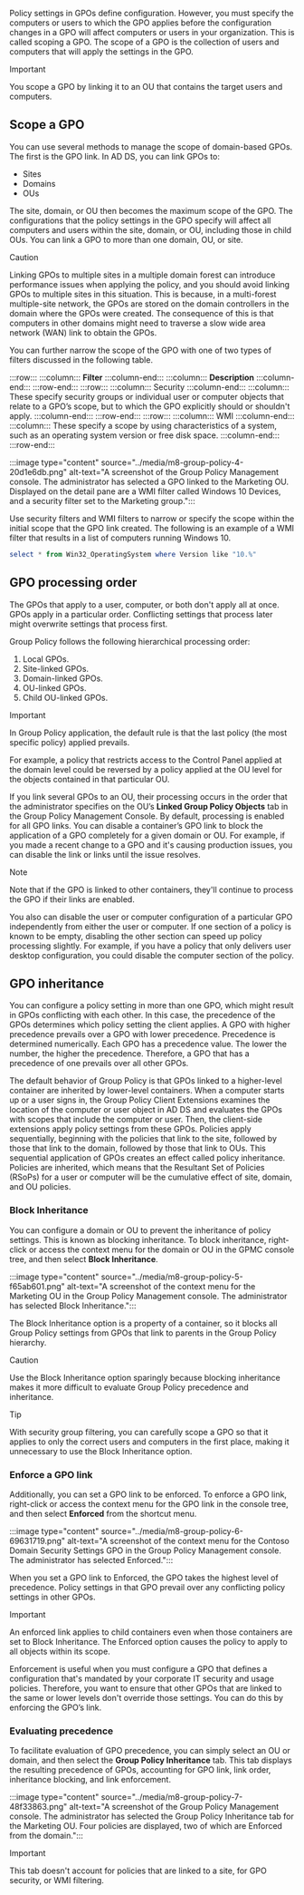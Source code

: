 Policy settings in GPOs define configuration. However, you must specify the computers or users to which the GPO applies before the configuration changes in a GPO will affect computers or users in your organization. This is called scoping a GPO. The scope of a GPO is the collection of users and computers that will apply the settings in the GPO.

> [!IMPORTANT]
> You scope a GPO by linking it to an OU that contains the target users and computers.

## Scope a GPO

You can use several methods to manage the scope of domain-based GPOs. The first is the GPO link. In AD DS, you can link GPOs to:

 -  Sites
 -  Domains
 -  OUs

The site, domain, or OU then becomes the maximum scope of the GPO. The configurations that the policy settings in the GPO specify will affect all computers and users within the site, domain, or OU, including those in child OUs. You can link a GPO to more than one domain, OU, or site.

> [!CAUTION]
> Linking GPOs to multiple sites in a multiple domain forest can introduce performance issues when applying the policy, and you should avoid linking GPOs to multiple sites in this situation. This is because, in a multi-forest multiple-site network, the GPOs are stored on the domain controllers in the domain where the GPOs were created. The consequence of this is that computers in other domains might need to traverse a slow wide area network (WAN) link to obtain the GPOs.

You can further narrow the scope of the GPO with one of two types of filters discussed in the following table.

:::row:::
  :::column:::
    **Filter**
  :::column-end:::
  :::column:::
    **Description**
  :::column-end:::
:::row-end:::
:::row:::
  :::column:::
    Security
  :::column-end:::
  :::column:::
    These specify security groups or individual user or computer objects that relate to a GPO’s scope, but to which the GPO explicitly should or shouldn't apply.
  :::column-end:::
:::row-end:::
:::row:::
  :::column:::
    WMI
  :::column-end:::
  :::column:::
    These specify a scope by using characteristics of a system, such as an operating system version or free disk space.
  :::column-end:::
:::row-end:::


:::image type="content" source="../media/m8-group-policy-4-20d1e6db.png" alt-text="A screenshot of the Group Policy Management console. The administrator has selected a GPO linked to the Marketing OU. Displayed on the detail pane are a WMI filter called Windows 10 Devices, and a security filter set to the Marketing group.":::


Use security filters and WMI filters to narrow or specify the scope within the initial scope that the GPO link created. The following is an example of a WMI filter that results in a list of computers running Windows 10.

```powershell
select * from Win32_OperatingSystem where Version like "10.%"

```

## GPO processing order

The GPOs that apply to a user, computer, or both don't apply all at once. GPOs apply in a particular order. Conflicting settings that process later might overwrite settings that process first.

Group Policy follows the following hierarchical processing order:

1.  Local GPOs.
2.  Site-linked GPOs.
3.  Domain-linked GPOs.
4.  OU-linked GPOs.
5.  Child OU-linked GPOs.

> [!IMPORTANT]
> In Group Policy application, the default rule is that the last policy (the most specific policy) applied prevails.

For example, a policy that restricts access to the Control Panel applied at the domain level could be reversed by a policy applied at the OU level for the objects contained in that particular OU.

If you link several GPOs to an OU, their processing occurs in the order that the administrator specifies on the OU’s **Linked Group Policy Objects** tab in the Group Policy Management Console. By default, processing is enabled for all GPO links. You can disable a container’s GPO link to block the application of a GPO completely for a given domain or OU. For example, if you made a recent change to a GPO and it's causing production issues, you can disable the link or links until the issue resolves.

> [!NOTE]
> Note that if the GPO is linked to other containers, they'll continue to process the GPO if their links are enabled.

You also can disable the user or computer configuration of a particular GPO independently from either the user or computer. If one section of a policy is known to be empty, disabling the other section can speed up policy processing slightly. For example, if you have a policy that only delivers user desktop configuration, you could disable the computer section of the policy.

## GPO inheritance

You can configure a policy setting in more than one GPO, which might result in GPOs conflicting with each other. In this case, the precedence of the GPOs determines which policy setting the client applies. A GPO with higher precedence prevails over a GPO with lower precedence. Precedence is determined numerically. Each GPO has a precedence value. The lower the number, the higher the precedence. Therefore, a GPO that has a precedence of one prevails over all other GPOs.

The default behavior of Group Policy is that GPOs linked to a higher-level container are inherited by lower-level containers. When a computer starts up or a user signs in, the Group Policy Client Extensions examines the location of the computer or user object in AD DS and evaluates the GPOs with scopes that include the computer or user. Then, the client-side extensions apply policy settings from these GPOs. Policies apply sequentially, beginning with the policies that link to the site, followed by those that link to the domain, followed by those that link to OUs. This sequential application of GPOs creates an effect called policy inheritance. Policies are inherited, which means that the Resultant Set of Policies (RSoPs) for a user or computer will be the cumulative effect of site, domain, and OU policies.

### Block Inheritance

You can configure a domain or OU to prevent the inheritance of policy settings. This is known as blocking inheritance. To block inheritance, right-click or access the context menu for the domain or OU in the GPMC console tree, and then select **Block Inheritance**.

:::image type="content" source="../media/m8-group-policy-5-f65ab601.png" alt-text="A screenshot of the context menu for the Marketing OU in the Group Policy Management console. The administrator has selected Block Inheritance.":::


The Block Inheritance option is a property of a container, so it blocks all Group Policy settings from GPOs that link to parents in the Group Policy hierarchy.

> [!CAUTION]
> Use the Block Inheritance option sparingly because blocking inheritance makes it more difficult to evaluate Group Policy precedence and inheritance.

> [!TIP]
> With security group filtering, you can carefully scope a GPO so that it applies to only the correct users and computers in the first place, making it unnecessary to use the Block Inheritance option.

### Enforce a GPO link

Additionally, you can set a GPO link to be enforced. To enforce a GPO link, right-click or access the context menu for the GPO link in the console tree, and then select **Enforced** from the shortcut menu.

:::image type="content" source="../media/m8-group-policy-6-69631719.png" alt-text="A screenshot of the context menu for the Contoso Domain Security Settings GPO in the Group Policy Management console. The administrator has selected Enforced.":::


When you set a GPO link to Enforced, the GPO takes the highest level of precedence. Policy settings in that GPO prevail over any conflicting policy settings in other GPOs.

> [!IMPORTANT]
> An enforced link applies to child containers even when those containers are set to Block Inheritance. The Enforced option causes the policy to apply to all objects within its scope.

Enforcement is useful when you must configure a GPO that defines a configuration that's mandated by your corporate IT security and usage policies. Therefore, you want to ensure that other GPOs that are linked to the same or lower levels don't override those settings. You can do this by enforcing the GPO’s link.

### Evaluating precedence

To facilitate evaluation of GPO precedence, you can simply select an OU or domain, and then select the **Group Policy Inheritance** tab. This tab displays the resulting precedence of GPOs, accounting for GPO link, link order, inheritance blocking, and link enforcement.

:::image type="content" source="../media/m8-group-policy-7-48f33863.png" alt-text="A screenshot of the Group Policy Management console. The administrator has selected the Group Policy Inheritance tab for the Marketing OU. Four policies are displayed, two of which are Enforced from the domain.":::


> [!IMPORTANT]
> This tab doesn't account for policies that are linked to a site, for GPO security, or WMI filtering.

